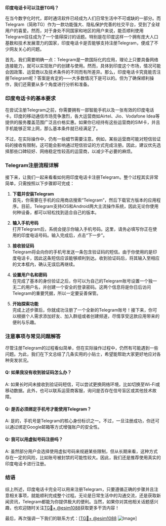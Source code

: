 **印度电话卡可以注册TG吗？**

在当今数字化时代，即时通讯软件已经成为人们日常生活中不可或缺的一部分。而Telegram（简称TG）作为一款功能强大、隐私保护完善的社交平台，受到了全球用户的喜爱。然而，对于身处不同国家和地区的用户来说，能否顺利使用Telegram往往成为了一个值得探讨的话题。特别是在印度这样一个拥有庞大人口基数和技术发展潜力的国家，印度电话卡是否能够支持注册Telegram，便成了不少网友关心的问题。

首先，我们需要明确一点：Telegram是一款国际化的应用，理论上只要具备网络连接能力，就可以实现账户的创建与使用。然而，具体到印度这个市场，情况可能会因政策、运营商以及技术条件的不同而有所差异。那么，印度电话卡究竟能否注册Telegram呢？答案是肯定的——大多数情况下是可以的。但为了确保顺利操作，我们还需要从多个角度进行分析和准备。

### 印度电话卡的基本要求

在尝试注册Telegram之前，你需要拥有一部智能手机以及一张有效的印度电话卡。印度的移动通信市场竞争激烈，各大运营商如Airtel、Jio、Vodafone Idea等提供的服务覆盖范围广泛且价格实惠。如果你已经持有这些运营商的SIM卡，并且手机能够正常上网，那么基本条件就已经满足了。

不过，在实际操作中，仍有一些细节需要注意。例如，某些运营商可能对短信验证码的接收有限制，这可能会影响通过短信验证的方式完成注册。因此，建议优先选择那些口碑较好、网络稳定性较高的运营商，以减少不必要的麻烦。

### Telegram注册流程详解

接下来，让我们一起来看看如何用印度电话卡注册Telegram。整个过程其实非常简单，只需按照以下步骤即可完成：

1. **下载并安装Telegram**  
   首先，你需要在手机的应用商店搜索“Telegram”，然后下载官方版本的应用程序。目前，Telegram支持iOS和Android两大主流操作系统，因此无论你使用何种设备，都可以轻松找到适合自己的版本。

2. **输入手机号码**  
   打开Telegram后，系统会提示你输入手机号码。这里，请务必填写你正在使用的印度电话号码。输入完成后，点击“下一步”。

3. **接收验证码**  
   Telegram将会向你的手机号发送一条包含验证码的短信。由于你使用的是印度电话卡，因此这条短信应该能够顺利到达。收到验证码后，将其输入至相应的文本框内，确认无误后再继续。

4. **设置用户名和密码**  
   在完成了基本的身份验证之后，你可以为自己的Telegram账号设置一个独一无二的用户名，并创建一个安全的登录密码。这两个信息将是你日后访问Telegram的重要凭据，所以一定要妥善保管。

5. **开始探索功能**  
   完成上述步骤后，你就成功注册了一个全新的Telegram账号！接下来，你可以根据个人需求添加好友、加入群组或者创建频道，尽情享受这款应用带来的便利与乐趣。

### 注意事项与常见问题解答

尽管注册Telegram的过程看似简单，但在实际操作过程中，仍然有可能遇到一些问题。为此，我们在下文总结了几条实用的小贴士，希望能帮助大家更好地应对各种突发状况。

#### Q: 如果我没有收到验证码怎么办？
A: 如果长时间未接收到验证码短信，可以尝试更换网络环境，比如切换至Wi-Fi或移动数据。此外，也可以联系运营商客服，询问是否存在信号盲区或其他技术故障。

#### Q: 是否必须绑定手机号才能使用Telegram？
A: 是的，手机号是Telegram的核心身份标识之一。不过，一旦注册成功，你还可以通过绑定Google邮箱等方式增强账户的安全性。

#### Q: 我可以用虚拟号码注册吗？
A: 虽然部分用户会选择使用虚拟号码来规避某些限制，但从长期来看，这种方式存在一定的风险，比如账号被封禁的可能性较大。因此，我们还是推荐使用真实的印度电话卡进行注册。

### 结语

综上所述，印度电话卡完全可以用来注册Telegram，只要遵循正确的步骤并且注意相关事项，就能顺利完成整个过程。无论是日常生活中的沟通交流，还是获取新闻资讯，Telegram都能为你提供极大的便利。当然，如果你对其他相关话题感兴趣，也欢迎随时关注[TG💪+ @esim1088](https://t.me/s/esim1088)获取更多干货内容！

最后，再次强调一下我们的联系方式：[[TG💪+ @esim1088](https://t.me/s/esim1088) ![Image](https://i.postimg.cc/4NQfJmqS/Snipaste-2025-05-13-00-14-12.png)]